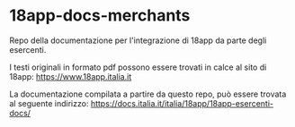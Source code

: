 # 18app-docs-merchants

Repo della documentazione per l'integrazione di 18app da parte degli esercenti. 

I testi originali in formato pdf possono essere trovati in calce al sito di 18app: <https://www.18app.italia.it>

La documentazione compilata a partire da questo repo, può essere trovata al seguente indirizzo: <https://docs.italia.it/italia/18app/18app-esercenti-docs/>
